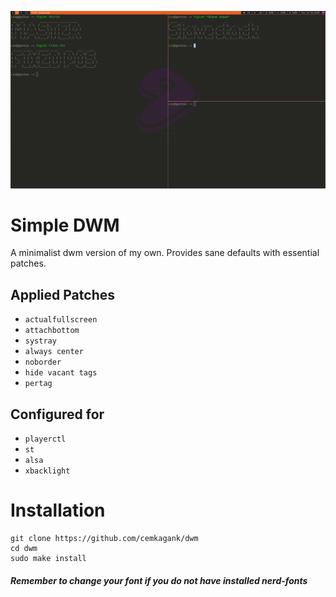![desktop example](/example.png) 
# Simple DWM 
A minimalist dwm version of my own. Provides sane defaults with essential patches.

## Applied Patches
* `actualfullscreen`
* `attachbottom`
* `systray`
* `always center`
* `noborder`
* `hide vacant tags`
* `pertag`

## Configured for
* `playerctl`
* `st`
* `alsa`
* `xbacklight`

# Installation
```
git clone https://github.com/cemkagank/dwm
cd dwm
sudo make install
```

#### *Remember to change your font if you do not have installed nerd-fonts*
